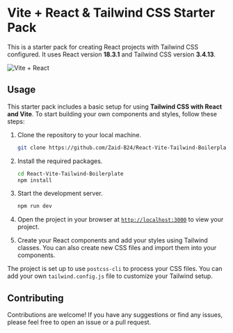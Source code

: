 
# Vite + React & Tailwind CSS Starter Pack

This is a starter pack for creating React projects with Tailwind CSS configured. It uses React version **18.3.1** and Tailwind CSS version **3.4.13**.

![Vite + React](../React%20Tailwind/src/assets/Vite+React+Tailwind.png)

## Usage

This starter pack includes a basic setup for using **Tailwind CSS with React and Vite**. To start building your own components and styles, follow these steps:

1. Clone the repository to your local machine.
    ```sh
    git clone https://github.com/Zaid-B24/React-Vite-Tailwind-Boilerplate.git
    ```

1. Install the required packages.
    ```sh
    cd React-Vite-Tailwind-Boilerplate
    npm install
    ```

1. Start the development server.
    ```sh
    npm run dev
    ```
1. Open the project in your browser at [`http://localhost:3000`](http://localhost:3000) to view your project.
1. Create your React components and add your styles using Tailwind classes. You can also create new CSS files and import them into your components.

The project is set up to use `postcss-cli` to process your CSS files. You can add your own `tailwind.config.js` file to customize your Tailwind setup.

## Contributing

Contributions are welcome! If you have any suggestions or find any issues, please feel free to open an issue or a pull request.